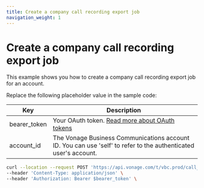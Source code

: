 ```yaml
---
title: Create a company call recording export job
navigation_weight: 1
---
```


# Create a company call recording export job

This example shows you how to create a company call recording export job for an account.

Replace the following placeholder value in the sample code:

| Key | Description |
| --- | ----------- |
| bearer_token      | Your OAuth token. [Read more about OAuth tokens](/concepts/guides/create-an-access-token) |
| account_id        | The Vonage Business Communications account ID. You can use 'self' to refer to the authenticated user's account. |

``` bash
curl --location --request POST 'https://api.vonage.com/t/vbc.prod/call_recording/api/accounts/$account_id/company_call_recordings/export' \
--header 'Content-Type: application/json' \
--header 'Authorization: Bearer $bearer_token' \
```
